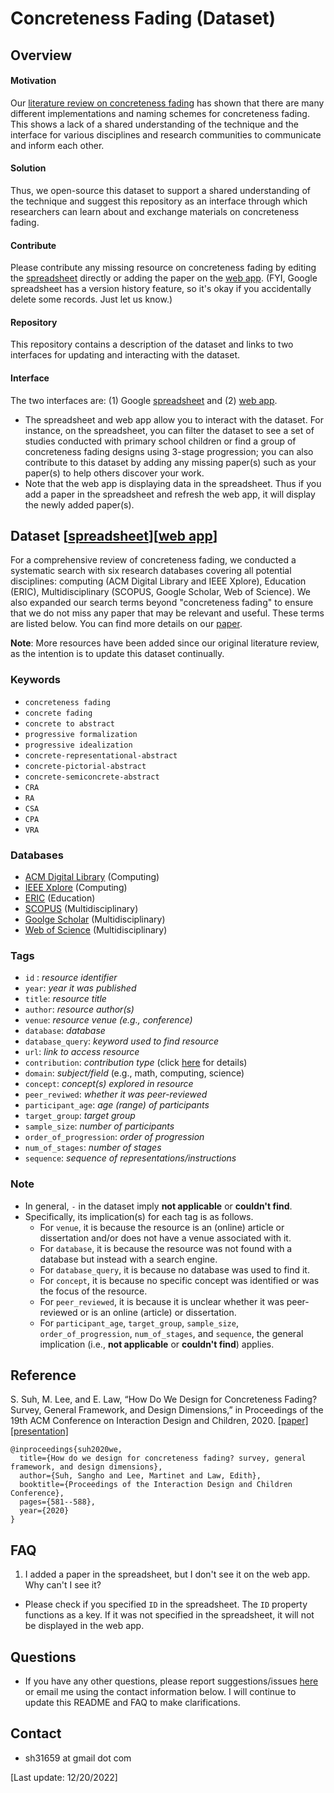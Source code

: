 # Concreteness Fading (Dataset)

## Overview
#### Motivation
Our [literature review on concreteness fading](https://sanghosuh.github.io/papers/concreteness_idc.pdf) has shown that there are many different implementations and naming schemes for concreteness fading. This shows a lack of a shared understanding of the technique and the interface for various disciplines and research communities to communicate and inform each other.

#### Solution
Thus, we open-source this dataset to support a shared understanding of the technique and suggest this repository as an interface through which researchers can learn about and exchange materials on concreteness fading.

#### Contribute
Please contribute any missing resource on concreteness fading by editing the [spreadsheet](https://docs.google.com/spreadsheets/d/14qlqKLBrsBoyajdYDESxlwqr5YIqeGi0Ii_3zynVuU4/edit?usp=sharing) directly or adding the paper on the [web app](https://www.appsheet.com/newshortcut/1c40a60a-3b9c-478a-af40-1e5dcd9167af). (FYI, Google spreadsheet has a version history feature, so it's okay if you accidentally delete some records. Just let us know.)

#### Repository
This repository contains a description of the dataset and links to two interfaces for updating and interacting with the dataset. 

#### Interface
The two interfaces are: (1) Google [spreadsheet](https://docs.google.com/spreadsheets/d/14qlqKLBrsBoyajdYDESxlwqr5YIqeGi0Ii_3zynVuU4/edit?usp=sharing) and (2) [web app](https://www.appsheet.com/newshortcut/1c40a60a-3b9c-478a-af40-1e5dcd9167af). 
- The spreadsheet and web app allow you to interact with the dataset. For instance, on the spreadsheet, you can filter the dataset to see a set of studies conducted with primary school children or find a group of concreteness fading designs using 3-stage progression; you can also contribute to this dataset by adding any missing paper(s) such as your paper(s) to help others discover your work. 
- Note that the web app is displaying data in the spreadsheet. Thus if you add a paper in the spreadsheet and refresh the web app, it will display the newly added paper(s). 

## Dataset [[spreadsheet](https://docs.google.com/spreadsheets/d/14qlqKLBrsBoyajdYDESxlwqr5YIqeGi0Ii_3zynVuU4/edit?usp=sharing)][[web app](https://www.appsheet.com/newshortcut/1c40a60a-3b9c-478a-af40-1e5dcd9167af)] 
For a comprehensive review of concreteness fading, we conducted a systematic search with six research databases covering all potential disciplines: computing (ACM Digital Library and IEEE Xplore), Education (ERIC), Multidisciplinary (SCOPUS, Google Scholar, Web of Science). We also expanded our search terms beyond "concreteness fading" to ensure that we do not miss any paper that may be relevant and useful. These terms are listed below. You can find more details on our [paper](https://sanghosuh.github.io/papers/concreteness_idc.pdf).

**Note**: More resources have been added since our original literature review, as the intention is to update this dataset continually.


### Keywords
- `concreteness fading`
- `concrete fading`
- `concrete to abstract`
- `progressive formalization`
- `progressive idealization`
- `concrete-representational-abstract `
- `concrete-pictorial-abstract`
- `concrete-semiconcrete-abstract`
- `CRA`
- `RA`
- `CSA`
- `CPA`
- `VRA`

### Databases
- [ACM Digital Library](http://dl.acm.org) (Computing)
- [IEEE Xplore](https://ieeexplore.ieee.org/Xplore/home.jsp) (Computing)
- [ERIC](https://eric.ed.gov/) (Education)
- [SCOPUS](https://www.scopus.com/search/form.uri?display=basic) (Multidisciplinary)
- [Goolge Scholar](https://scholar.google.com/) (Multidisciplinary)
- [Web of Science](https://webofknowledge.com) (Multidisciplinary)

### Tags
- `id` : *resource identifier*
- `year`: *year it was published*
- `title`: *resource title*
- `author`: *resource author(s)*
- `venue`: *resource venue (e.g., conference)*
- `database`: *database*
- `database_query`: *keyword used to find resource*
- `url`: *link to access resource*
- `contribution`: *contribution type* (click [here](https://dl.acm.org/citation.cfm?id=2907069) for details)
- `domain`: *subject/field* (e.g., math, computing, science)
- `concept`: *concept(s) explored in resource*
- `peer_reviwed`: *whether it was peer-reviewed*
- `participant_age`: *age (range) of participants*
- `target_group`: *target group*
- `sample_size`: *number of participants*
- `order_of_progression`: *order of progression*
- `num_of_stages`: *number of stages*
- `sequence`: *sequence of representations/instructions*

### Note
- In general, `-` in the dataset imply **not applicable** or **couldn't find**. 
- Specifically, its implication(s) for each tag is as follows.
   - For `venue`, it is because the resource is an (online) article or dissertation and/or does not have a venue associated with it. 
   - For `database`, it is because the resource was not found with a database but instead with a search engine.
   - For `database_query`, it is because no database was used to find it.
   - For `concept`, it is because no specific concept was identified or was the focus of the resource. 
  - For `peer_reviewed`, it is because it is unclear whether it was peer-reviewed or is an online (article) or dissertation. 
   - For `participant_age`, `target_group`, `sample_size`, `order_of_progression`, `num_of_stages`, and `sequence`, the general implication (i.e., **not applicable** or **couldn't find**) applies.

## Reference
S. Suh, M. Lee, and E. Law, “How Do We Design for Concreteness Fading? Survey, General Framework, and Design Dimensions,” in Proceedings of the 19th ACM Conference on Interaction Design and Children, 2020. [[paper]](https://sanghosuh.github.io/papers/concreteness_idc.pdf)  [[presentation]](https://youtu.be/g4jDyxiFDTY)

```
@inproceedings{suh2020we,
  title={How do we design for concreteness fading? survey, general framework, and design dimensions},
  author={Suh, Sangho and Lee, Martinet and Law, Edith},
  booktitle={Proceedings of the Interaction Design and Children Conference},
  pages={581--588},
  year={2020}
}
```

## FAQ
1. I added a paper in the spreadsheet, but I don't see it on the web app. Why can't I see it?
- Please check if you specified `ID` in the spreadsheet. The `ID` property functions as a key. If it was not specified in the spreadsheet, it will not be displayed in the web app. 

## Questions 
- If you have any other questions, please report suggestions/issues [here](https://github.com/sanghosuh/concreteness_fading-dataset/issues) or email me using the contact information below. I will continue to update this README and FAQ to make clarifications. 

## Contact
- sh31659 at gmail dot com

[Last update: 12/20/2022]